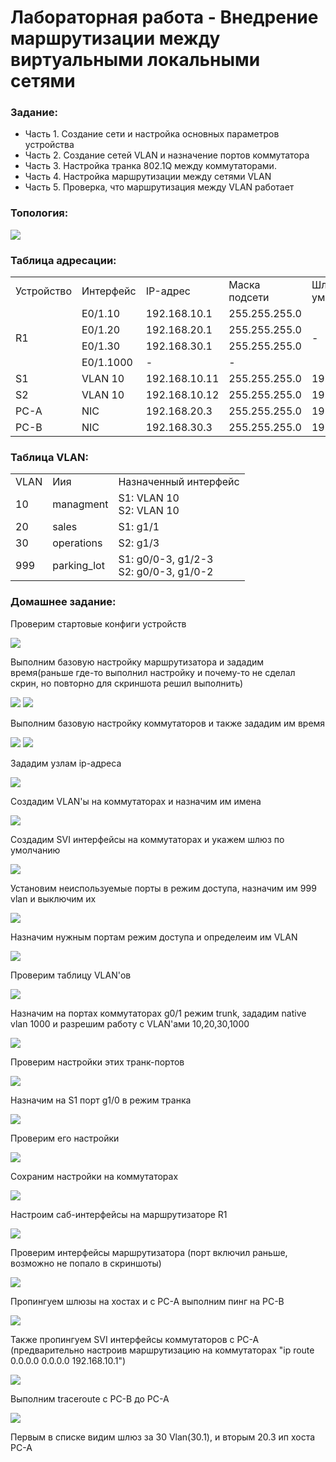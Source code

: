 #  Лабораторная работа - Внедрение маршрутизации между виртуальными локальными сетями


###  Задание:

+ Часть 1. Создание сети и настройка основных параметров устройства
+ Часть 2. Создание сетей VLAN и назначение портов коммутатора
+ Часть 3. Настройка транка 802.1Q между коммутаторами.
+ Часть 4. Настройка маршрутизации между сетями VLAN
+ Часть 5. Проверка, что маршрутизация между VLAN работает




### Топология:

![](./imgs/tp.png)


### Таблица адресации:


<table>

<tr>
	<td>Устройство</td>
	<td>Интерфейс</td>
	<td>IP-адрес</td>
	<td>Маска подсети</td>
	<td>Шлюз по умолчанию</td>
</tr>

<tr>
        <td rowspan="4">R1</td>
        <td>E0/1.10</td>
	  <td>192.168.10.1</td>
	  <td>255.255.255.0</td>
	  <td rowspan="4">-</td>
</tr>

<tr>
        <td>E0/1.20</td>
	  <td>192.168.20.1</td>
	  <td>255.255.255.0</td>
</tr>

<tr>
        <td>E0/1.30</td>
	  <td>192.168.30.1</td>
	  <td>255.255.255.0</td>
</tr>

<tr>
        <td>E0/1.1000</td>
	  <td>-</td>
	  <td>-</td>
</tr>

<tr>
        <td>S1</td>
        <td>VLAN 10</td>
	  <td>192.168.10.11</td>
	  <td>255.255.255.0</td>
	  <td>192.168.10.1</td>
</tr>

<tr>
        <td>S2</td>
        <td>VLAN 10</td>
	  <td>192.168.10.12</td>
	  <td>255.255.255.0</td>
	  <td>192.168.10.1</td>
</tr>

<tr>
        <td>PC-A</td>
        <td>NIC</td>
	  <td>192.168.20.3</td>
	  <td>255.255.255.0</td>
	  <td>192.168.20.1</td>
</tr>

<tr>
        <td>PC-B</td>
        <td>NIC</td>
	  <td>192.168.30.3</td>
	  <td>255.255.255.0</td>
	  <td>192.168.30.1</td>
</tr>

</table>


### Таблица VLAN:


<table>

<tr>
	<td>VLAN</td>
	<td>Иия</td>
	<td>Назначенный интерфейс</td>
</tr>

<tr>
	<td>10</td>
	<td>managment</td>
	<td>S1: VLAN 10</br>S2: VLAN 10</td>
</tr>

<tr>
      <td>20</td>
	<td>sales</td>
	<td>S1: g1/1</td>
</tr>

<tr>
	<td>30</td>
	<td>operations</td>
	<td>S2: g1/3</td>
</tr>

<tr>
	<td>999</td>
	<td>parking_lot</td>
	<td>S1: g0/0-3, g1/2-3</br>S2: g0/0-3, g1/0-2</td>
</tr>

</table>


### Домашнее задание:

Проверим стартовые конфиги устройств

![](./imgs/no_settings.png)

Выполним базовую настройку маршрутизатора и зададим время(раньше где-то выполнил настройку и почему-то не сделал скрин, но повторно для скриншота решил выполнить)


![](./imgs/1.1.png)
![](./imgs/1.png)

Выполним базовую настройку коммутаторов и также зададим им время

![](./imgs/2.png)
![](./imgs/2.1.png)

Зададим узлам ip-адреса

![](./imgs/3.png)

Создадим VLAN'ы на коммутаторах и назначим им имена

![](./imgs/4.png)

Создадим SVI интерфейсы на коммутаторах и укажем шлюз по умолчанию

![](./imgs/5.png)


Установим неиспользуемые порты в режим доступа, назначим им 999 vlan и выключим их

![](./imgs/6.png)


Назначим нужным портам режим доступа и определеим им VLAN

![](./imgs/7.png)

Проверим таблицу VLAN'ов

![](./imgs/7.1.png)


Назначим на портах коммутаторах g0/1 режим trunk, зададим native vlan 1000 и разрешим работу с VLAN'ами 10,20,30,1000

![](./imgs/8.png)

Проверим настройки этих транк-портов

![](./imgs/8.1.png)

Назначим на S1 порт g1/0 в режим транка

![](./imgs/9.png)

Проверим его настройки

![](./imgs/9.1.png)

Сохраним настройки на коммутаторах

![](./imgs/9.2.png)

Настроим саб-интерфейсы на маршрутизаторе R1

![](./imgs/11.png)

Проверим интерфейсы маршрутизатора (порт включил раньше, возможно не попало в скриншоты)

![](./imgs/11.1.png)

Пропингуем шлюзы на хостах и с PC-A выполним пинг на PC-B

![](./imgs/12.png)


Также пропингуем SVI интерфейсы коммутаторов с PC-A (предварительно настроив маршрутизацию на коммутаторах "ip route 0.0.0.0 0.0.0.0 192.168.10.1")

 
![](./imgs/12.1.png)

Выполним traceroute с PC-B до PC-A

![](./imgs/13.png)

Первым в списке видим шлюз за 30 Vlan(30.1), и вторым 20.3 ип хоста PC-A 


